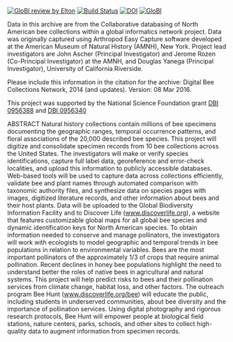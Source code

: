 [![GloBI review by Elton](https://github.com/globalbioticinteractions/AEC-DBCNet/actions/workflows/review.yml/badge.svg)](https://github.com/globalbioticinteractions/AEC-DBCNet/actions) [![Build Status](https://app.travis-ci.com/globalbioticinteractions/AEC-DBCNet.svg)](https://app.travis-ci.com/globalbioticinteractions/AEC-DBCNet)  [![DOI](https://zenodo.org/badge/DOI/10.5281/zenodo.5646588.svg)](https://doi.org/10.5281/zenodo.5646588)
[![GloBI](https://api.globalbioticinteractions.org/interaction.svg?accordingTo=globi:globalbioticinteractions/AEC-DBCNet)](https://globalbioticinteractions.org/?accordingTo=globi:globalbioticinteractions/AEC-DBCNet) 


Data in this archive are from the Collaborative databasing of North American bee collections within a global informatics network project. Data was originally captured using Arthropod Easy Capture software developed at the American Museum of Natural History (AMNH), New York. Project lead investigators are John  Ascher (Principal Investigator) and Jerome  Rozen (Co-Principal Investigator) at the AMNH, and Douglas Yanega (Principal Investigator), University of California Riverside.

Please include this information in the citation for the archive: Digital Bee Collections Network, 2014 (and updates). Version: 08 Mar 2016. 

This project was supported by the National Science Foundation grant [DBI 0956388](https://nsf.gov/awardsearch/showAward?AWD_ID=0956388) and [DBI 0956340](https://nsf.gov/awardsearch/showAward?AWD_ID=0956340)


ABSTRACT
Natural history collections contain millions of bee specimens documenting the geographic ranges, temporal occurrence patterns, and floral associations of the 20,000 described bee species. This project will digitize and consolidate specimen records from 10 bee collections across the United States. The investigators will make or verify species identifications, capture full label data, georeference and error-check localities, and upload this information to publicly accessible databases. Web-based tools will be used to capture data across collections efficiently, validate bee and plant names through automated comparison with taxonomic authority files, and synthesize data on species pages with images, digitized literature records, and other information about bees and their host plants. Data will be uploaded to the Global Biodiversity Information Facility and to Discover Life (www.discoverlife.org), a website that features customizable global maps for all global bee species and dynamic identification keys for North American species. To obtain information needed to conserve and manage pollinators, the investigators will work with ecologists to model geographic and temporal trends in bee populations in relation to environmental variables. Bees are the most important pollinators of the approximately 1/3 of crops that require animal pollination. Recent declines in honey bee populations highlight the need to understand better the roles of native bees in agricultural and natural systems. This project will help predict risks to bees and their pollination services from climate change, habitat loss, and other factors. The outreach program Bee Hunt (www.discoverlife.org/bee) will educate the public, including students in underserved communities, about bee diversity and the importance of pollination services. Using digital photography and rigorous research protocols, Bee Hunt will empower people at biological field stations, nature centers, parks, schools, and other sites to collect high-quality data to augment information from specimen records.
